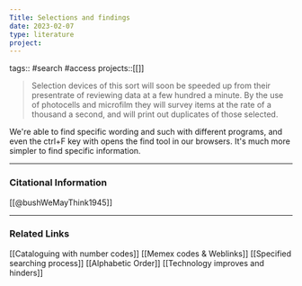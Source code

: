 ```yaml
---
Title: Selections and findings
date: 2023-02-07
type: literature
project:
---
```

tags:: #search #access
projects::[[]]

> Selection devices of this sort will soon be speeded up from their presentrate of reviewing data at a few hundred a minute. By the use of photocells and microfilm they will survey items at the rate of a thousand a second, and will print out duplicates of those selected.

We're able to find specific wording and such with different programs, and even the ctrl+F key with opens the find tool in our browsers. It's much more simpler to find specific information.

---
### Citational Information

[[@bushWeMayThink1945]]

---

### Related Links

[[Cataloguing with number codes]]
[[Memex codes & Weblinks]]
[[Specified searching process]]
[[Alphabetic Order]]
[[Technology improves and hinders]]